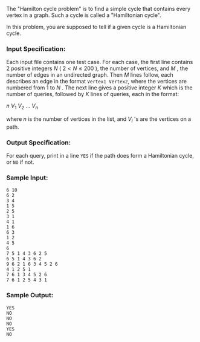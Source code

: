 <!-- Title
Hamiltonian Cycle (25)
-->
The "Hamilton cycle problem" is to find a simple cycle that contains every
vertex in a graph. Such a cycle is called a "Hamiltonian cycle".

In this problem, you are supposed to tell if a given cycle is a Hamiltonian
cycle.

### Input Specification:

Each input file contains one test case. For each case, the first line contains
2 positive integers $N$ ( $2< N \le 200$ ), the number of vertices, and $M$ ,
the number of edges in an undirected graph. Then $M$ lines follow, each
describes an edge in the format `Vertex1 Vertex2`, where the vertices are
numbered from 1 to $N$ . The next line gives a positive integer $K$ which is
the number of queries, followed by $K$ lines of queries, each in the format:

$n$ $V_1$ $V_2$ ... $V_n$

where $n$ is the number of vertices in the list, and $V_i$ 's are the vertices
on a path.

### Output Specification:

For each query, print in a line `YES` if the path does form a Hamiltonian
cycle, or `NO` if not.

### Sample Input:

    
    
    6 10
    6 2
    3 4
    1 5
    2 5
    3 1
    4 1
    1 6
    6 3
    1 2
    4 5
    6
    7 5 1 4 3 6 2 5
    6 5 1 4 3 6 2
    9 6 2 1 6 3 4 5 2 6
    4 1 2 5 1
    7 6 1 3 4 5 2 6
    7 6 1 2 5 4 3 1
    

### Sample Output:

    
    
    YES
    NO
    NO
    NO
    YES
    NO
    

